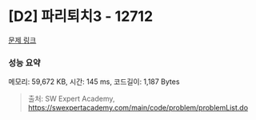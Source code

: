 # [D2] 파리퇴치3 - 12712 

[문제 링크](https://swexpertacademy.com/main/code/problem/problemDetail.do?contestProbId=AXuARWAqDkQDFARa) 

### 성능 요약

메모리: 59,672 KB, 시간: 145 ms, 코드길이: 1,187 Bytes



> 출처: SW Expert Academy, https://swexpertacademy.com/main/code/problem/problemList.do